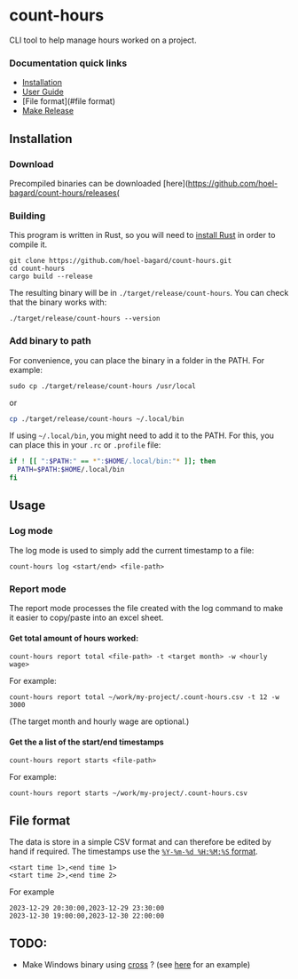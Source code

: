 # count-hours
CLI tool to help manage hours worked on a project.

### Documentation quick links

* [Installation](#installation)
* [User Guide](#usage)
* [File format](#file format)
* [Make Release](FAQ.md)

## Installation
### Download
Precompiled binaries can be downloaded [here](https://github.com/hoel-bagard/count-hours/releases(

### Building
This program is written in Rust, so you will need to [install Rust](https://www.rust-lang.org/) in order to compile it.

```console
git clone https://github.com/hoel-bagard/count-hours.git
cd count-hours
cargo build --release
```

The resulting binary will be in `./target/release/count-hours`. You can check that the binary works with:

```console
./target/release/count-hours --version
```

### Add binary to path
For convenience, you can place the binary in a folder in the PATH. For example:

```console
sudo cp ./target/release/count-hours /usr/local
```

or

```bash
cp ./target/release/count-hours ~/.local/bin
```

If using `~/.local/bin`, you might need to add it to the PATH. For this, you can place this in your `.rc` or `.profile` file:
```bash
if ! [[ ":$PATH:" == *":$HOME/.local/bin:"* ]]; then
  PATH=$PATH:$HOME/.local/bin
fi
```

## Usage
### Log mode
The log mode is used to simply add the current timestamp to a file:

```console
count-hours log <start/end> <file-path>
```

### Report mode
The report mode processes the file created with the log command to make it easier to copy/paste into an excel sheet.

#### Get total amount of hours worked:
```console
count-hours report total <file-path> -t <target month> -w <hourly wage>
```

For example:

```console
count-hours report total ~/work/my-project/.count-hours.csv -t 12 -w 3000
```

(The target month and hourly wage are optional.)

#### Get the a list of the start/end timestamps
```console
count-hours report starts <file-path>
```

For example:

```console
count-hours report starts ~/work/my-project/.count-hours.csv
```

## File format
The data is store in a simple CSV format and can therefore be edited by hand if required. The timestamps use the [`%Y-%m-%d %H:%M:%S` format](https://docs.rs/chrono/latest/chrono/format/strftime/index.html).

```code
<start time 1>,<end time 1>
<start time 2>,<end time 2>
```

For example
```code
2023-12-29 20:30:00,2023-12-29 23:30:00
2023-12-30 19:00:00,2023-12-30 22:00:00
```

## TODO:
- Make Windows binary using [cross](https://github.com/cross-rs/cross) ?  (see [here](https://github.com/BurntSushi/ripgrep/blob/master/.github/workflows/release.yml) for an example)
